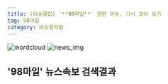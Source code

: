 ```yaml
---
title: (이슈클립) '**98마일**' 관련 이슈, 기사 모아 보기
tag: 98마일
category: 이슈클리핑
---
```

![wordcloud](https://s3.ap-northeast-2.amazonaws.com/lyrics101-wordcloud/2018-09-29-1538199177.png)
![news_img](https://user-images.githubusercontent.com/42597476/44507050-1206f400-a6e4-11e8-8d98-7ffbfebb353f.png)
## **'**98마일**'** 뉴스속보 검색결과


